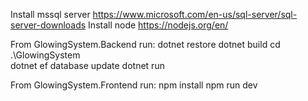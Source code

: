 Install mssql server https://www.microsoft.com/en-us/sql-server/sql-server-downloads
Install node https://nodejs.org/en/

From GlowingSystem.Backend run:
dotnet restore
dotnet build
cd .\GlowingSystem\
dotnet ef database update
dotnet run


From GlowingSystem.Frontend run:
npm install
npm run dev